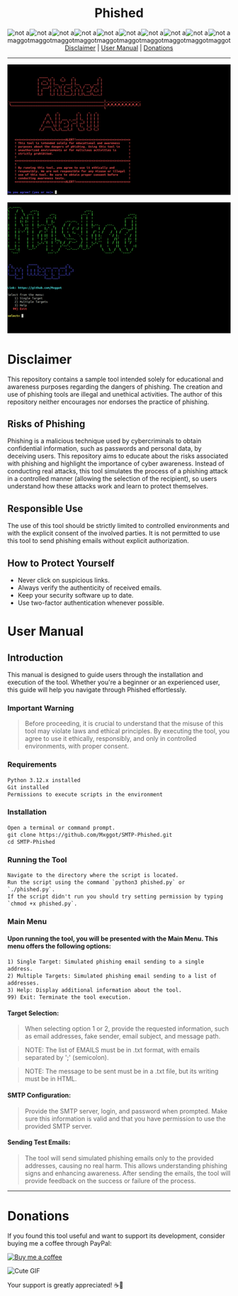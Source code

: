 <div align="center">
  <h1>Phished</h1>
  <div style="display: flex; justify-content: center;">
    <img src="https://i.giphy.com/5tvXG2bIsjV9Cze7N9.webp" alt="not a maggot" width="70">
    <img src="https://i.giphy.com/5tvXG2bIsjV9Cze7N9.webp" alt="not a maggot" width="70">
    <img src="https://i.giphy.com/5tvXG2bIsjV9Cze7N9.webp" alt="not a maggot" width="70">
    <img src="https://i.giphy.com/5tvXG2bIsjV9Cze7N9.webp" alt="not a maggot" width="70">
    <img src="https://i.giphy.com/5tvXG2bIsjV9Cze7N9.webp" alt="not a maggot" width="70">
    <img src="https://i.giphy.com/5tvXG2bIsjV9Cze7N9.webp" alt="not a maggot" width="70">
    <img src="https://i.giphy.com/5tvXG2bIsjV9Cze7N9.webp" alt="not a maggot" width="70">
    <img src="https://i.giphy.com/5tvXG2bIsjV9Cze7N9.webp" alt="not a maggot" width="70">
    <img src="https://i.giphy.com/5tvXG2bIsjV9Cze7N9.webp" alt="not a maggot" width="70">
    <img src="https://i.giphy.com/5tvXG2bIsjV9Cze7N9.webp" alt="not a maggot" width="70">
  </div>
</div>

<div align="center">
  <a href="#disclaimer">Disclaimer</a> |
  <a href="#user-manual">User Manual</a> |
  <a href="#donations">Donations</a>
</div>

---

![Phished Alert](https://github.com/Mxggot/SMTP-Phished/blob/main/photos/phished-alert.png)

![Phished Main Menu](https://github.com/Mxggot/SMTP-Phished/blob/main/photos/phished-mainmenu.png)

# Disclaimer

This repository contains a sample tool intended solely for educational and awareness purposes regarding the dangers of phishing. The creation and use of phishing tools are illegal and unethical activities. The author of this repository neither encourages nor endorses the practice of phishing.

## Risks of Phishing

Phishing is a malicious technique used by cybercriminals to obtain confidential information, such as passwords and personal data, by deceiving users. This repository aims to educate about the risks associated with phishing and highlight the importance of cyber awareness. Instead of conducting real attacks, this tool simulates the process of a phishing attack in a controlled manner (allowing the selection of the recipient), so users understand how these attacks work and learn to protect themselves.

## Responsible Use

The use of this tool should be strictly limited to controlled environments and with the explicit consent of the involved parties. It is not permitted to use this tool to send phishing emails without explicit authorization.

## How to Protect Yourself

- Never click on suspicious links.
- Always verify the authenticity of received emails.
- Keep your security software up to date.
- Use two-factor authentication whenever possible.

# User Manual

## Introduction

This manual is designed to guide users through the installation and execution of the tool. Whether you're a beginner or an experienced user, this guide will help you navigate through Phished effortlessly.

### Important Warning

> Before proceeding, it is crucial to understand that the misuse of this tool may violate laws and ethical principles. By executing the tool, you agree to use it ethically, responsibly, and only in controlled environments, with proper consent.

### Requirements

    Python 3.12.x installed
    Git installed 
    Permissions to execute scripts in the environment
    
### Installation

    Open a terminal or command prompt.    
    git clone https://github.com/Mxggot/SMTP-Phished.git
    cd SMTP-Phished

### Running the Tool

    Navigate to the directory where the script is located.
    Run the script using the command `python3 phished.py` or `./phished.py`.
    If the script didn't run you should try setting permission by typing `chmod +x phished.py`.

### Main Menu

#### Upon running the tool, you will be presented with the Main Menu. This menu offers the following options:

    1) Single Target: Simulated phishing email sending to a single address.
    2) Multiple Targets: Simulated phishing email sending to a list of addresses.
    3) Help: Display additional information about the tool.
    99) Exit: Terminate the tool execution.

#### Target Selection:

> When selecting option 1 or 2, provide the requested information, such as email addresses, fake sender, email subject, and message path.

> NOTE: The list of EMAILS must be in .txt format, with emails separated by ';' (semicolon).

> NOTE: The message to be sent must be in a .txt file, but its writing must be in HTML.

#### SMTP Configuration:

> Provide the SMTP server, login, and password when prompted. Make sure this information is valid and that you have permission to use the provided SMTP server.

#### Sending Test Emails:

> The tool will send simulated phishing emails only to the provided addresses, causing no real harm. This allows understanding phishing signs and enhancing awareness.
> After sending the emails, the tool will provide feedback on the success or failure of the process.

---

# Donations

If you found this tool useful and want to support its development, consider buying me a coffee through PayPal:

[![Buy me a coffee](https://img.shields.io/badge/Buy%20me%20a%20coffee-Donate-blue.svg)](https://paypal.me/rainierteoxon7?country.x=PH&locale.x=en_US)

<img src="https://gifdb.com/images/high/dancing-roach-insect-796v3spbhd1lipzk.webp" alt="Cute GIF" width="120">

Your support is greatly appreciated! ☕️🙏 
